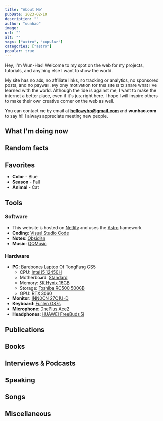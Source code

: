 ```yaml
---
title: "About Me"
pubDate: 2023-02-10
description: ""
author: "wunhao"
image:
url: ""
alt: ""
tags: ["astro", "popular"]
categories: ["astro"]
popular: true
---
```


Hey, I'm Wun-Hao! Welcome to my spot on the web for my projects, tutorials, and anything else I want to show the world.

My site has no ads, no affiliate links, no tracking or analytics, no sponsored posts, and no paywall. My only motivation for this site is to share what I've learned with the world. Although the tide is against me, I want to make the internet a better place, even if it's just right here. I hope I will inspire others to make their own creative corner on the web as well.

You can contact me by email at **hellowyho@gmail.com** and **wunhao.com** to say hi! I always appreciate meeting new people.

## [](#what-im-doing-now)What I'm doing now

## [](#random-facts)Random facts

## [](#favorites)Favorites

- **Color** - Blue
- **Season** - Fall
- **Animal** - Cat

## [](#tools)Tools

### [](#software)Software

- This website is hosted on [Netlify](https://netlify.com/) and uses the [Astro](https://astro.build/) framework
- **Coding**: [Visual Studio Code](https://code.visualstudio.com/)
- **Notes**: [Obsidian](https://obsidian.md/)
- **Music**: [QQMusic](https://y.qq.com/)

### Hardware

- **PC**: Barebones Laptop Of TongFang GS5
  - CPU: [Intel i5 12450H](https://ark.intel.com/content/www/cn/zh/ark/products/132222/intel-core-i512450h-processor-12m-cache-up-to-4-40-ghz.html)
  - Motherboard: [Standard]()
  - Memory: [SK Hynix 16GB]()
  - Storage: [Toshiba RC500 500GB ](https://www.guru3d.com/articles-pages/toshiba-rc500-500gb-nvme-m-2-ssd-review,1.html)
  - GPU: [RTX 3060](https://www.nvidia.com/en-us/geforce/graphics-cards/30-series/rtx-3060-3060ti/)
- **Monitor**: [INNOCN 27C1U-D](https://innocn.com/products/innocn-27-computer-monitor-4k-27c1u-d)
- **Keyboard**: [Fuhlen G87s](http://www.fuhlen.com.cn/view/keyboard1/54.html)
- **Microphone**: [OnePlus Ace2](https://www.oneplus.com/cn/ace-2)
- **Headphones**: [HUAWEI FreeBuds 5i ](https://consumer.huawei.com/en/headphones/freebuds5i/)

## [](#publications)Publications

## [](#books)Books

## [](#interviews--podcasts)Interviews & Podcasts

## [](#speaking)Speaking

## [](#songs)Songs

## [](#miscellaneous)Miscellaneous
